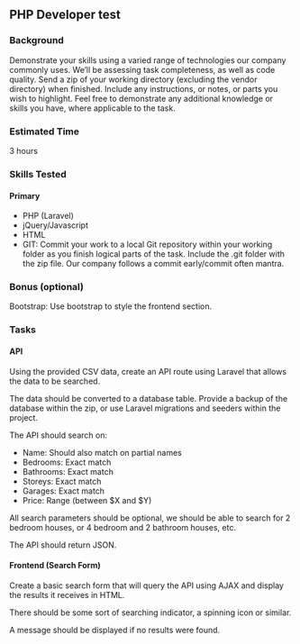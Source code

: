 ## PHP Developer test
### Background

Demonstrate your skills using a varied range of technologies our company commonly uses.
We’ll be assessing task completeness, as well as code quality.
Send a zip of your working directory (excluding the vendor directory) when finished. Include
any instructions, or notes, or parts you wish to highlight. Feel free to demonstrate any
additional knowledge or skills you have, where applicable to the task.

### Estimated Time

3 hours

### Skills Tested
#### Primary
- PHP (Laravel)
- jQuery/Javascript
- HTML
- GIT: Commit your work to a local Git repository within your working folder as you
finish logical parts of the task. Include the .git folder with the zip file. Our company
follows a commit early/commit often mantra.

### Bonus (optional)
Bootstrap: Use bootstrap to style the frontend section.

### Tasks
#### API
Using the provided CSV data, create an API route using Laravel that allows the data to be
searched.

The data should be converted to a database table. Provide a backup of the database within
the zip, or use Laravel migrations and seeders within the project.

The API should search on:
- Name: Should also match on partial names
- Bedrooms: Exact match
- Bathrooms: Exact match
- Storeys: Exact match
- Garages: Exact match
- Price: Range (between $X and $Y)

All search parameters should be optional, we should be able to search for 2 bedroom
houses, or 4 bedroom and 2 bathroom houses, etc.

The API should return JSON.

#### Frontend (Search Form)
Create a basic search form that will query the API using AJAX and display the results it
receives in HTML.

There should be some sort of searching indicator, a spinning icon or similar.

A message should be displayed if no results were found.

